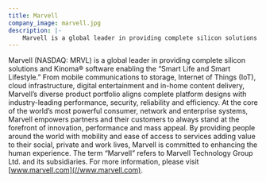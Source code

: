 ```yaml
---
title: Marvell
company_image: marvell.jpg
description: |-
    Marvell is a global leader in providing complete silicon solutions and Kinoma® software enabling the “Smart Life and Smart Lifestyle.
---
```

Marvell (NASDAQ: MRVL) is a global leader in providing complete silicon solutions and Kinoma® software enabling the “Smart Life and Smart Lifestyle.” From mobile communications to storage, Internet of Things (IoT), cloud infrastructure, digital entertainment and in-home content delivery, Marvell’s diverse product portfolio aligns complete platform designs with industry-leading performance, security, reliability and efficiency. At the core of the world’s most powerful consumer, network and enterprise systems, Marvell empowers partners and their customers to always stand at the forefront of innovation, performance and mass appeal. By providing people around the world with mobility and ease of access to services adding value to their social, private and work lives, Marvell is committed to enhancing the human experience. The term “Marvell” refers to Marvell Technology Group Ltd. and its subsidiaries. For more information, please visit [www.marvell.com](//www.marvell.com).

